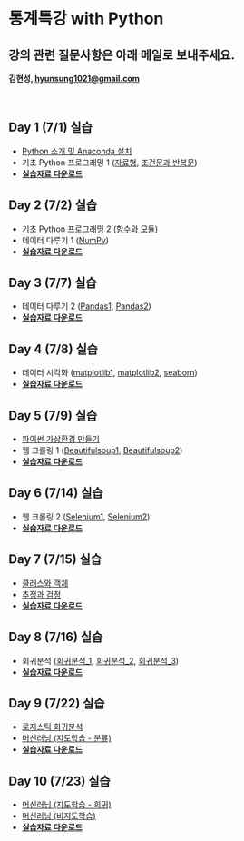 # 통계특강 with Python

## 강의 관련 질문사항은 아래 메일로 보내주세요.
**김현성, hyunsung1021@gmail.com**


<br>

## Day 1 (7/1) 실습
- [Python 소개 및 Anaconda 설치](https://github.com/statKim/stats-summer-2021/blob/main/Lecture_note/Installation/intro_python.pdf)
- 기초 Python 프로그래밍 1 ([자료형](https://github.com/statKim/stats-summer-2021/blob/main/Lecture_note/Day1/1.자료형.ipynb), [조건문과 반복문](https://github.com/statKim/stats-summer-2021/blob/main/Lecture_note/Day1/2.조건문과%20반복문.ipynb/))
- [**실습자료 다운로드**](https://github.com/statKim/stats-summer-2021/blob/main/Files/Day1.zip?raw=T)


## Day 2 (7/2) 실습
- 기초 Python 프로그래밍 2 ([함수와 모듈](https://github.com/statKim/stats-summer-2021/blob/main/Lecture_note/Day2/3.함수와%20모듈.ipynb/))
- 데이터 다루기 1 ([NumPy](https://github.com/statKim/stats-summer-2021/blob/main/Lecture_note/Day2/NumPy.ipynb/))
- [**실습자료 다운로드**](https://github.com/statKim/stats-summer-2021/blob/main/Files/Day2.zip?raw=T)


## Day 3 (7/7) 실습
- 데이터 다루기 2 ([Pandas1](https://github.com/statKim/stats-summer-2021/blob/main/Lecture_note/Day3/Pandas_1.ipynb/), [Pandas2](https://github.com/statKim/stats-summer-2021/blob/main/Lecture_note/Day3/Pandas_2.ipynb/))
- [**실습자료 다운로드**](https://github.com/statKim/stats-summer-2021/blob/main/Files/Day3.zip?raw=T)

## Day 4 (7/8) 실습
- 데이터 시각화 ([matplotlib1](https://github.com/statKim/stats-summer-2021/blob/main/Lecture_note/Day4/matplotlib_1.ipynb/), [matplotlib2](https://github.com/statKim/stats-summer-2021/blob/main/Lecture_note/Day4/matplotlib_2.ipynb/), [seaborn](https://github.com/statKim/stats-summer-2021/blob/main/Lecture_note/Day4/seaborn.ipynb/))
- [**실습자료 다운로드**](https://github.com/statKim/stats-summer-2021/blob/main/Files/Day4.zip?raw=T)


## Day 5 (7/9) 실습
- [파이썬 가상환경 만들기](https://github.com/statKim/stats-summer-2021/blob/main/Lecture_note/Day5/virtual_env.pdf/)
- 웹 크롤링 1 ([Beautifulsoup1](https://github.com/statKim/stats-summer-2021/blob/main/Lecture_note/Day5/BeautifulSoup_1.ipynb/), [Beautifulsoup2](https://github.com/statKim/stats-summer-2021/blob/main/Lecture_note/Day5/BeautifulSoup_2.ipynb/))
- [**실습자료 다운로드**](https://github.com/statKim/stats-summer-2021/blob/main/Files/Day5.zip?raw=T)


## Day 6 (7/14) 실습
- 웹 크롤링 2 ([Selenium1](https://github.com/statKim/stats-summer-2021/blob/main/Lecture_note/Day6/Selenium_1.ipynb/), [Selenium2](https://github.com/statKim/stats-summer-2021/blob/main/Lecture_note/Day6/Selenium_2.ipynb/))
- [**실습자료 다운로드**](https://github.com/statKim/stats-summer-2021/blob/main/Files/Day6.zip?raw=T)


## Day 7 (7/15) 실습
- [클래스와 객체](https://github.com/statKim/stats-summer-2021/blob/main/Lecture_note/Day7/클래스와%20객체.ipynb/)
- [추정과 검정](https://github.com/statKim/stats-summer-2021/blob/main/Lecture_note/Day7/추정과%20검정.ipynb/)
- [**실습자료 다운로드**](https://github.com/statKim/stats-summer-2021/blob/main/Files/Day7.zip?raw=T)


## Day 8 (7/16) 실습
- 회귀분석 ([회귀분석_1](https://github.com/statKim/stats-summer-2021/blob/main/Lecture_note/Day8/회귀분석_1.ipynb/), [회귀분석_2](https://github.com/statKim/stats-summer-2021/blob/main/Lecture_note/Day8/회귀분석_2.ipynb/), [회귀분석_3](https://github.com/statKim/stats-summer-2021/blob/main/Lecture_note/Day8/회귀분석_3.ipynb/))
- [**실습자료 다운로드**](https://github.com/statKim/stats-summer-2021/blob/main/Files/Day8.zip?raw=T)


## Day 9 (7/22) 실습
- [로지스틱 회귀분석](https://github.com/statKim/stats-summer-2021/blob/main/Lecture_note/Day9/로지스틱회귀분석.ipynb/)
- [머신러닝 (지도학습 - 분류)](https://github.com/statKim/stats-summer-2021/blob/main/Lecture_note/Day9/머신러닝_분류.ipynb/)
- [**실습자료 다운로드**](https://github.com/statKim/stats-summer-2021/blob/main/Files/Day9.zip?raw=T)


## Day 10 (7/23) 실습
- [머신러닝 (지도학습 - 회귀)](https://github.com/statKim/stats-summer-2021/blob/main/Lecture_note/Day10/머신러닝_회귀.ipynb/)
- [머신러닝 (비지도학습)](https://github.com/statKim/stats-summer-2021/blob/main/Lecture_note/Day10/머신러닝_비지도학습.ipynb/)
- [**실습자료 다운로드**](https://github.com/statKim/stats-summer-2021/blob/main/Files/Day10.zip?raw=T)
